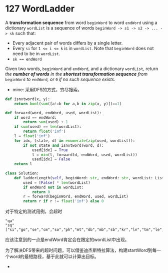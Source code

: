 # 127 WordLadder

A **transformation sequence** from word `beginWord` to word `endWord` using a dictionary `wordList` is a sequence of words `beginWord -> s1 -> s2 -> ... -> sk` such that:

- Every adjacent pair of words differs by a single letter.
- Every `si` for `1 <= i <= k` is in `wordList`. Note that `beginWord` does not need to be in `wordList`.
- `sk == endWord`

Given two words, `beginWord` and `endWord`, and a dictionary `wordList`, return *the **number of words** in the **shortest transformation sequence** from* `beginWord` *to* `endWord`*, or* `0` *if no such sequence exists.*



* mine: 采用DFS的方式，穷尽搜索。

```python
def isnxtword(x, y):
    return bool(sum([a!=b for a,b in zip(x, y)])==1)

def forward(word, endWord, used, wordList):
    if word == endWord:
        return sum(used) + 1
    if sum(used) == len(wordList):
        return float('inf')
    l = float('inf')
    for idx, (state, d) in enumerate(zip(used, wordList)):
        if not state and isnxtword(word, d):
            used[idx] = True
            l = min(l, forward(d, endWord, used, wordList))
            used[idx] = False
    return l
        
class Solution:
    def ladderLength(self, beginWord: str, endWord: str, wordList: List[str]) -> int:
        used = [False] * len(wordList)
        if endWord not in wordList:
            return 0
        r = forward(beginWord, endWord, used, wordList)
        return r if r != float('inf') else 0
```

对于特定的测试用例，会超时

```
"qa"
"sq"
["si","go","se","cm","so","ph","mt","db","mb","sb","kr","ln","tm","le","av","sm","ar","ci","ca","br","ti","ba","to","ra","fa","yo","ow","sn","ya","cr","po","fe","ho","ma","re","or","rn","au","ur","rh","sr","tc","lt","lo","as","fr","nb","yb","if","pb","ge","th","pm","rb","sh","co","ga","li","ha","hz","no","bi","di","hi","qa","pi","os","uh","wm","an","me","mo","na","la","st","er","sc","ne","mn","mi","am","ex","pt","io","be","fm","ta","tb","ni","mr","pa","he","lr","sq","ye"]
```



应该注意到的一点是endWord肯定会在跟定的wordList中出现。

为了解决DFS带来的超时问题，可以借鉴迪杰斯特拉算法，构建startWord到每一个word的最短路径，基于此就可以计算出目标。

* 
